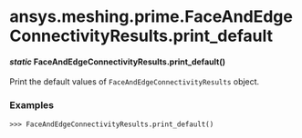 # ansys.meshing.prime.FaceAndEdgeConnectivityResults.print_default

<a id="ansys.meshing.prime.FaceAndEdgeConnectivityResults.print_default"></a>

#### *static* FaceAndEdgeConnectivityResults.print_default()

Print the default values of `FaceAndEdgeConnectivityResults` object.

### Examples

```pycon
>>> FaceAndEdgeConnectivityResults.print_default()
```

<!-- !! processed by numpydoc !! -->
